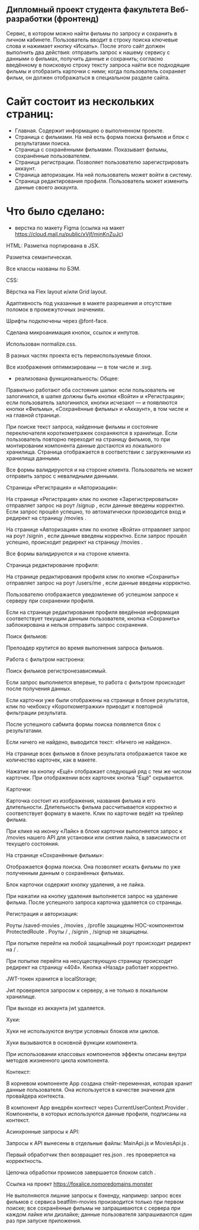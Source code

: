 ## Дипломный проект студента факультета Веб-разработки (фронтенд)
Сервис, в котором можно найти фильмы по запросу и сохранить в личном кабинете.
Пользователь вводит в строку поиска ключевые слова и нажимает кнопку «Искать». После этого сайт должен выполнить два действия:
отправить запрос к нашему сервису с данными о фильмах, получить данные и сохранить;
согласно введённому в поисковую строку тексту запроса найти все подходящие фильмы и отобразить карточки с ними;
когда пользователь сохраняет фильм, он должен отображаться в специальном разделе сайта.

# Сайт состоит из нескольких страниц:
* Главная. Содержит информацию о выполненном проекте.
* Страница с фильмами. На ней есть форма поиска фильмов и блок с результатами поиска.
* Страница с сохранёнными фильмами. Показывает фильмы, сохранённые пользователем.
* Страница регистрации. Позволяет пользователю зарегистрировать аккаунт.
* Страница авторизации. На ней пользователь может войти в систему.
* Страница редактирования профиля. Пользователь может изменить данные своего аккаунта.

# Что было сделано:
* верстка по макету Figma (ссылка на макет https://cloud.mail.ru/public/xVjf/mjnKnZuJc)
  
HTML:
Разметка портирована в JSX.

Разметка семантическая.

Все классы названы по БЭМ.

CSS:

Вёрстка на Flex layout и/или Grid layout.

Адаптивность под указанные в макете разрешения и отсутствие поломок в промежуточных значениях.

Шрифты подключены через @font-face.

Сделана микроанимация кнопок, ссылок и инпутов.

Использован normalize.сss.

В разных частях проекта есть переиспользуемые блоки.

Все изображения оптимизированы — в том числе и .svg.

* реализована функциональность:
  Общее:

Правильно работают оба состояния шапки: если пользователь не залогинился, в шапке должны быть
кнопки «Войти» и «Регистрация»; если пользователь залогинился, кнопки исчезают — и появляются
кнопки «Фильмы», «Сохранённые фильмы» и «Аккаунт», в том числе и на главной странице.

При поиске текст запроса, найденные фильмы и состояние переключателя короткометражек
сохраняются в хранилище. Если пользователь повторно переходит на страницу фильмов, то при
монтировании компонента данные достаются из локального хранилища. Страница отображается в
соответствии с загруженными из хранилища данными.

Все формы валидируются и на стороне клиента. Пользователь не может отправить запрос с
невалидными данными.

Страницы «Регистрация» и «Авторизация»:

На странице «Регистрация» клик по кнопке «Зарегистрироваться» отправляет запрос на роут /signup ,
если данные введены корректно. Если запрос прошёл успешно, то автоматически производится вход и
редирект на страницу /movies .

На странице «Авторизация» клик по кнопке «Войти» отправляет запрос на роут /signin , если данные
введены корректно. Если запрос прошёл успешно, происходит редирект на страницу /movies .

Все формы валидируются и на стороне клиента.

Страница редактирование профиля:

На странице редактирования профиля клик по кнопке «Сохранить» отправляет запрос на роут
/users/me , если данные введены корректно.

Пользователю отображается уведомление об успешном запросе к серверу при сохранении профиля.

Если на странице редактирования профиля введённая информация соответствует текущим данным
пользователя, кнопка «Сохранить» заблокирована и нельзя отправить запрос сохранения.

Поиск фильмов:

Прелоадер крутится во время выполнения запроса фильмов.

Работа с фильтром настроена:

Поиск фильмов регистронезависимый.

Если запрос выполняется впервые, то работа с фильтром происходит после получения данных.

Если карточки уже были отображены на странице в блоке результатов, клик по чекбоксу
«Короткометражки» приводит к повторной фильтрации результата.

После успешного сабмита формы поиска появляется блок с результатами.

Если ничего не найдено, выводится текст: «Ничего не найдено».

На странице всех фильмов в блоке результата отображается такое же количество карточек, как в макете.

Нажатие на кнопку «Ещё» отображает следующий ряд с тем же числом карточек. При отображении всех
карточек кнопка "Ещё" скрывается.

Карточки:

Карточка состоит из изображения, названия фильма и его длительности. Длительность фильма
рассчитывается корректно и соответствует формату в макете. Клик по карточке ведёт на трейлер
фильма.

При клике на иконку «Лайк» в блоке карточки выполняется запрос к /movies нашего API для установки
или снятия лайка, в зависимости от текущего состояния.

На странице «Сохранённые фильмы»:

Отображается форма поиска. Она позволяет искать фильмы по уже полученным данным о
сохранённых фильмах.

Блок карточки содержит кнопку удаления, а не лайка.

При нажатии на кнопку удаления выполняется запрос на удаление фильма. После успешного запроса
карточка удаляется со страницы.

Регистрация и авторизация:

Роуты /saved-movies , /movies , /profile защищены HOC-компонентом ProtectedRoute . Роуты / , /signin ,
/signup не защищены.

При попытке перейти на любой защищённый роут происходит редирект на / .

При попытке перейти на несуществующую страницу происходит редирект на страницу «404». Кнопка
«Назад» работает корректно.

JWT-токен хранится в localStorage;

Jwt проверяется запросом к серверу, а не только в локальном хранилище.

При выходе из аккаунта jwt удаляется.

Хуки:

Хуки не используются внутри условных блоков или циклов.

Хуки вызываются в основной функции компонента.

При использовании классовых компонентов эффекты описаны внутри методов жизненного цикла
компонента.

Контекст:

В корневом компоненте App создана стейт-переменная, которая хранит данные пользователя. Она
используется в качестве значения для провайдера контекста.

В компонент App внедрён контекст через CurrentUserContext.Provider .
Компоненты, в которых используются данные профиля, подписаны на контекст.

Асинхронные запросы к API:

Запросы к API вынесены в отдельные файлы: MainApi.js и MoviesApi.js .

Первый обработчик then возвращает res.json . res проверяется на корректность. 

Цепочка обработки промисов завершается блоком catch .

Ссылка на проект  https://foxalice.nomoredomains.monster


Не выполняются лишние запросы к бэкенду, например: запрос всех фильмов с сервиса beatfilm-movies
производится только при первом поиске; все сохранённые фильмы не запрашиваются с сервера при
каждом лайке или дизлайке; данные пользователя запрашиваются один раз при запуске приложения.


